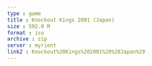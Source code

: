```yaml
---
type : game
title : Knockout Kings 2001 (Japan)
size : 592.0 M
format : iso
archive : zip
server : myrient
link2 : Knockout%20Kings%202001%20%28Japan%29
---
```

